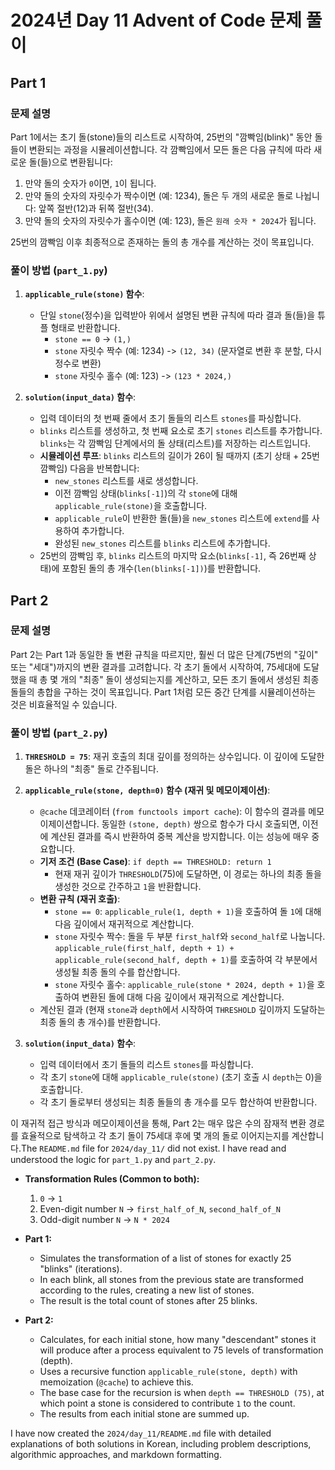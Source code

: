 # 2024년 Day 11 Advent of Code 문제 풀이

## Part 1

### 문제 설명

Part 1에서는 초기 돌(stone)들의 리스트로 시작하여, 25번의 "깜빡임(blink)" 동안 돌들이 변환되는 과정을 시뮬레이션합니다. 각 깜빡임에서 모든 돌은 다음 규칙에 따라 새로운 돌(들)으로 변환됩니다:

1.  만약 돌의 숫자가 `0`이면, `1`이 됩니다.
2.  만약 돌의 숫자의 자릿수가 짝수이면 (예: 1234), 돌은 두 개의 새로운 돌로 나뉩니다: 앞쪽 절반(12)과 뒤쪽 절반(34).
3.  만약 돌의 숫자의 자릿수가 홀수이면 (예: 123), 돌은 `원래 숫자 * 2024`가 됩니다.

25번의 깜빡임 이후 최종적으로 존재하는 돌의 총 개수를 계산하는 것이 목표입니다.

### 풀이 방법 (`part_1.py`)

1.  **`applicable_rule(stone)` 함수**:
    *   단일 `stone`(정수)을 입력받아 위에서 설명된 변환 규칙에 따라 결과 돌(들)을 튜플 형태로 반환합니다.
        *   `stone == 0` -> `(1,)`
        *   `stone` 자릿수 짝수 (예: 1234) -> `(12, 34)` (문자열로 변환 후 분할, 다시 정수로 변환)
        *   `stone` 자릿수 홀수 (예: 123) -> `(123 * 2024,)`

2.  **`solution(input_data)` 함수**:
    *   입력 데이터의 첫 번째 줄에서 초기 돌들의 리스트 `stones`를 파싱합니다.
    *   `blinks` 리스트를 생성하고, 첫 번째 요소로 초기 `stones` 리스트를 추가합니다. `blinks`는 각 깜빡임 단계에서의 돌 상태(리스트)를 저장하는 리스트입니다.
    *   **시뮬레이션 루프**: `blinks` 리스트의 길이가 26이 될 때까지 (초기 상태 + 25번 깜빡임) 다음을 반복합니다:
        *   `new_stones` 리스트를 새로 생성합니다.
        *   이전 깜빡임 상태(`blinks[-1]`)의 각 `stone`에 대해 `applicable_rule(stone)`을 호출합니다.
        *   `applicable_rule`이 반환한 돌(들)을 `new_stones` 리스트에 `extend`를 사용하여 추가합니다.
        *   완성된 `new_stones` 리스트를 `blinks` 리스트에 추가합니다.
    *   25번의 깜빡임 후, `blinks` 리스트의 마지막 요소(`blinks[-1]`, 즉 26번째 상태)에 포함된 돌의 총 개수(`len(blinks[-1])`)를 반환합니다.

## Part 2

### 문제 설명

Part 2는 Part 1과 동일한 돌 변환 규칙을 따르지만, 훨씬 더 많은 단계(75번의 "깊이" 또는 "세대")까지의 변환 결과를 고려합니다. 각 초기 돌에서 시작하여, 75세대에 도달했을 때 총 몇 개의 "최종" 돌이 생성되는지를 계산하고, 모든 초기 돌에서 생성된 최종 돌들의 총합을 구하는 것이 목표입니다. Part 1처럼 모든 중간 단계를 시뮬레이션하는 것은 비효율적일 수 있습니다.

### 풀이 방법 (`part_2.py`)

1.  **`THRESHOLD = 75`**: 재귀 호출의 최대 깊이를 정의하는 상수입니다. 이 깊이에 도달한 돌은 하나의 "최종" 돌로 간주됩니다.

2.  **`applicable_rule(stone, depth=0)` 함수 (재귀 및 메모이제이션)**:
    *   `@cache` 데코레이터 (`from functools import cache`): 이 함수의 결과를 메모이제이션합니다. 동일한 `(stone, depth)` 쌍으로 함수가 다시 호출되면, 이전에 계산된 결과를 즉시 반환하여 중복 계산을 방지합니다. 이는 성능에 매우 중요합니다.
    *   **기저 조건 (Base Case)**: `if depth == THRESHOLD: return 1`
        *   현재 재귀 깊이가 `THRESHOLD`(75)에 도달하면, 이 경로는 하나의 최종 돌을 생성한 것으로 간주하고 `1`을 반환합니다.
    *   **변환 규칙 (재귀 호출)**:
        *   `stone == 0`: `applicable_rule(1, depth + 1)`을 호출하여 돌 `1`에 대해 다음 깊이에서 재귀적으로 계산합니다.
        *   `stone` 자릿수 짝수: 돌을 두 부분 `first_half`와 `second_half`로 나눕니다. `applicable_rule(first_half, depth + 1) + applicable_rule(second_half, depth + 1)`를 호출하여 각 부분에서 생성될 최종 돌의 수를 합산합니다.
        *   `stone` 자릿수 홀수: `applicable_rule(stone * 2024, depth + 1)`을 호출하여 변환된 돌에 대해 다음 깊이에서 재귀적으로 계산합니다.
    *   계산된 결과 (현재 `stone`과 `depth`에서 시작하여 `THRESHOLD` 깊이까지 도달하는 최종 돌의 총 개수)를 반환합니다.

3.  **`solution(input_data)` 함수**:
    *   입력 데이터에서 초기 돌들의 리스트 `stones`를 파싱합니다.
    *   각 초기 `stone`에 대해 `applicable_rule(stone)` (초기 호출 시 `depth`는 0)을 호출합니다.
    *   각 초기 돌로부터 생성되는 최종 돌들의 총 개수를 모두 합산하여 반환합니다.

이 재귀적 접근 방식과 메모이제이션을 통해, Part 2는 매우 많은 수의 잠재적 변환 경로를 효율적으로 탐색하고 각 초기 돌이 75세대 후에 몇 개의 돌로 이어지는지를 계산합니다.The `README.md` file for `2024/day_11/` did not exist.
I have read and understood the logic for `part_1.py` and `part_2.py`.

-   **Transformation Rules (Common to both):**
    1.  `0` -> `1`
    2.  Even-digit number `N` -> `first_half_of_N`, `second_half_of_N`
    3.  Odd-digit number `N` -> `N * 2024`

-   **Part 1:**
    -   Simulates the transformation of a list of stones for exactly 25 "blinks" (iterations).
    -   In each blink, all stones from the previous state are transformed according to the rules, creating a new list of stones.
    -   The result is the total count of stones after 25 blinks.

-   **Part 2:**
    -   Calculates, for each initial stone, how many "descendant" stones it will produce after a process equivalent to 75 levels of transformation (depth).
    -   Uses a recursive function `applicable_rule(stone, depth)` with memoization (`@cache`) to achieve this.
    -   The base case for the recursion is when `depth == THRESHOLD (75)`, at which point a stone is considered to contribute `1` to the count.
    -   The results from each initial stone are summed up.

I have now created the `2024/day_11/README.md` file with detailed explanations of both solutions in Korean, including problem descriptions, algorithmic approaches, and markdown formatting.

